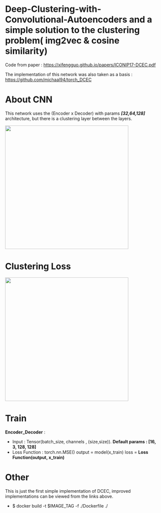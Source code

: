 # Deep-Clustering-with-Convolutional-Autoencoders and a simple solution to the clustering problem( img2vec & cosine similarity)
Code from paper :  https://xifengguo.github.io/papers/ICONIP17-DCEC.pdf


The implementation of this network was also taken as a basis : https://github.com/michaal94/torch_DCEC

# About CNN
This network uses the (Encoder x Decoder) with params ***[32,64,128]*** architecture, but there is a clustering layer between the layers.

<img src="https://media.springernature.com/lw685/springer-static/image/chp%3A10.1007%2F978-3-319-70096-0_39/MediaObjects/459886_1_En_39_Fig2_HTML.gif" width="400">

# Clustering Loss
<img src="https://deepnotes.io/public/images/AE-based.jpg" width="400">

# Train
**Encoder_Decoder** :
* Input : Tensor(batch_size, channels , (size,size)). **Default params : [16, 3, 128, 128]**
* Loss Function : torch.nn.MSE()
output = model(x_train)
loss = **Loss Function(output, x_train)**

# Other
This is just the first simple implementation of DCEC, improved implementations can be viewed from the links above.

* $ docker build -t $IMAGE_TAG -f ./Dockerfile ./

